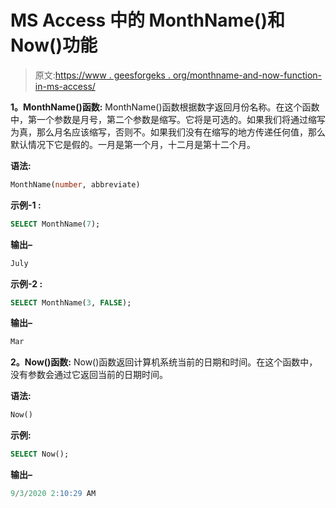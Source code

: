 # MS Access 中的 MonthName()和 Now()功能

> 原文:[https://www . geesforgeks . org/monthname-and-now-function-in-ms-access/](https://www.geeksforgeeks.org/monthname-and-now-function-in-ms-access/)

**1。MonthName()函数:**
MonthName()函数根据数字返回月份名称。在这个函数中，第一个参数是月号，第二个参数是缩写。它将是可选的。如果我们将通过缩写为真，那么月名应该缩写，否则不。如果我们没有在缩写的地方传递任何值，那么默认情况下它是假的。一月是第一个月，十二月是第十二个月。

**语法:**

```sql
MonthName(number, abbreviate) 
```

**示例-1 :**

```sql
SELECT MonthName(7);
```

**输出–**

```sql
July
```

**示例-2 :**

```sql
SELECT MonthName(3, FALSE);
```

**输出–**

```sql
Mar
```

**2。Now()函数:**
Now()函数返回计算机系统当前的日期和时间。在这个函数中，没有参数会通过它返回当前的日期时间。

**语法:**

```sql
Now()
```

**示例:**

```sql
SELECT Now();
```

**输出–**

```sql
9/3/2020 2:10:29 AM
```